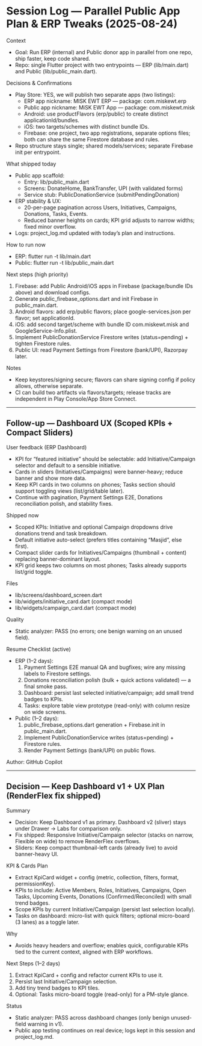 # Session Log — Parallel Public App Plan & ERP Tweaks (2025-08-24)

Context
- Goal: Run ERP (internal) and Public donor app in parallel from one repo, ship faster, keep code shared.
- Repo: single Flutter project with two entrypoints — ERP (lib/main.dart) and Public (lib/public_main.dart).

Decisions & Confirmations
- Play Store: YES, we will publish two separate apps (two listings):
  - ERP app nickname: MISK EWT ERP — package: com.miskewt.erp
  - Public app nickname: MiSK EWT App — package: com.miskewt.misk
  - Android: use productFlavors (erp/public) to create distinct applicationId/bundles.
  - iOS: two targets/schemes with distinct bundle IDs.
  - Firebase: one project, two app registrations, separate options files; both can share the same Firestore database and rules.
- Repo structure stays single; shared models/services; separate Firebase init per entrypoint.

What shipped today
- Public app scaffold:
  - Entry: lib/public_main.dart
  - Screens: DonateHome, BankTransfer, UPI (with validated forms)
  - Service stub: PublicDonationService (submitPendingDonation)
- ERP stability & UX:
  - 20-per-page pagination across Users, Initiatives, Campaigns, Donations, Tasks, Events.
  - Reduced banner heights on cards; KPI grid adjusts to narrow widths; fixed minor overflow.
- Logs: project_log.md updated with today’s plan and instructions.

How to run now
- ERP: flutter run -t lib/main.dart
- Public: flutter run -t lib/public_main.dart

Next steps (high priority)
1) Firebase: add Public Android/iOS apps in Firebase (package/bundle IDs above) and download configs.
2) Generate public_firebase_options.dart and init Firebase in public_main.dart.
3) Android flavors: add erp/public flavors; place google-services.json per flavor; set applicationId.
4) iOS: add second target/scheme with bundle ID com.miskewt.misk and GoogleService-Info.plist.
5) Implement PublicDonationService Firestore writes (status=pending) + tighten Firestore rules.
6) Public UI: read Payment Settings from Firestore (bank/UPI), Razorpay later.

Notes
- Keep keystores/signing secure; flavors can share signing config if policy allows, otherwise separate.
- CI can build two artifacts via flavors/targets; release tracks are independent in Play Console/App Store Connect.

---

## Follow-up — Dashboard UX (Scoped KPIs + Compact Sliders)

User feedback (ERP Dashboard)
- KPI for “featured initiative” should be selectable: add Initiative/Campaign selector and default to a sensible initiative.
- Cards in sliders (Initiatives/Campaigns) were banner-heavy; reduce banner and show more data.
- Keep KPI cards in two columns on phones; Tasks section should support toggling views (list/grid/table later).
- Continue with pagination, Payment Settings E2E, Donations reconciliation polish, and stability fixes.

Shipped now
- Scoped KPIs: Initiative and optional Campaign dropdowns drive donations trend and task breakdown.
- Default initiative auto-select (prefers titles containing “Masjid”, else first).
- Compact slider cards for Initiatives/Campaigns (thumbnail + content) replacing banner-dominant layout.
- KPI grid keeps two columns on most phones; Tasks already supports list/grid toggle.

Files
- lib/screens/dashboard_screen.dart
- lib/widgets/initiative_card.dart (compact mode)
- lib/widgets/campaign_card.dart (compact mode)

Quality
- Static analyzer: PASS (no errors; one benign warning on an unused field).

Resume Checklist (active)
- ERP (1–2 days):
  1) Payment Settings E2E manual QA and bugfixes; wire any missing labels to Firestore settings. 
  2) Donations reconciliation polish (bulk + quick actions validated) — a final smoke pass.
  3) Dashboard: persist last selected initiative/campaign; add small trend badges to KPIs.
  4) Tasks: explore table view prototype (read-only) with column resize on wide screens.
- Public (1–2 days):
  1) public_firebase_options.dart generation + Firebase.init in public_main.dart.
  2) Implement PublicDonationService writes (status=pending) + Firestore rules.
  3) Render Payment Settings (bank/UPI) on public flows.

Author: GitHub Copilot

---

## Decision — Keep Dashboard v1 + UX Plan (RenderFlex fix shipped)

Summary
- Decision: Keep Dashboard v1 as primary. Dashboard v2 (sliver) stays under Drawer → Labs for comparison only.
- Fix shipped: Responsive Initiative/Campaign selector (stacks on narrow, Flexible on wide) to remove RenderFlex overflows.
- Sliders: Keep compact thumbnail-left cards (already live) to avoid banner-heavy UI.

KPI & Cards Plan
- Extract KpiCard widget + config (metric, collection, filters, format, permissionKey).
- KPIs to include: Active Members, Roles, Initiatives, Campaigns, Open Tasks, Upcoming Events, Donations (Confirmed/Reconciled) with small trend badges.
- Scope KPIs by current Initiative/Campaign (persist last selection locally).
- Tasks on dashboard: micro-list with quick filters; optional micro-board (3 lanes) as a toggle later.

Why
- Avoids heavy headers and overflow; enables quick, configurable KPIs tied to the current context, aligned with ERP workflows.

Next Steps (1–2 days)
1) Extract KpiCard + config and refactor current KPIs to use it.
2) Persist last Initiative/Campaign selection.
3) Add tiny trend badges to KPI tiles.
4) Optional: Tasks micro-board toggle (read-only) for a PM-style glance.

Status
- Static analyzer: PASS across dashboard changes (only benign unused-field warning in v1).
- Public app testing continues on real device; logs kept in this session and project_log.md.
